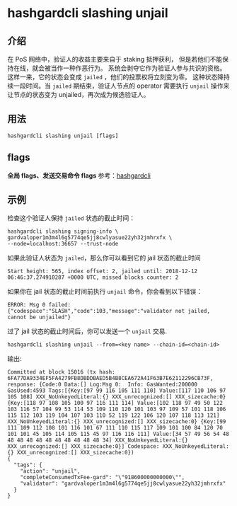 # hashgardcli slashing unjail

## 介绍

在 PoS 网络中，验证人的收益主要来自于 staking 抵押获利，
但是若他们不能保持在线，就会被当作一种作恶行为。
系统会剥夺它作为验证人参与共识的资格。
这样一来，它的状态会变成 `jailed` ，他们的投票权将立刻变为零。
这种状态降持续一段时间。当 `jailed` 期结束，验证人节点的 operator 需要执行
`unjail` 操作来让节点的状态变为 unjailed，再次成为候选验证人。

## 用法

```
hashgardcli slashing unjail [flags]
```

## flags

**全局 flags、发送交易命令 flags** 参考：[hashgardcli](../README.md)

## 示例

检查这个验证人保持 `jailed` 状态的截止时间：

```shell
hashgardcli slashing signing-info \
gardvaloper1m3m4l6g5774qe5jj8cwlyasue22yh32jmhrxfx \
--node=localhost:36657 --trust-node
```

如果此验证人状态为 `jailed`，那么你可以看到它的 jail 状态的截止时间

```
Start height: 565, index offset: 2, jailed until: 2018-12-12 06:46:37.274910287 +0000 UTC, missed blocks counter: 2
```

如果你在 jail 状态的截止时间前执行 `unjail` 命令，你会看到以下错误：

```$xslt
ERROR: Msg 0 failed: {"codespace":"SLASH","code":103,"message":"validator not jailed, cannot be unjailed"}
```

过了 jail 状态的截止时间后，你可以发送一个 `unjail` 交易.

```
hashgardcli slashing unjail --from=<key name> --chain-id=<chain-id>
```

输出:

```text
Committed at block 15016 (tx hash: 6FA77DA9334EF5FA4279FB8DBDDBAED5B4B8CEA672A41F63B7E62112296CB73F, response: {Code:0 Data:[] Log:Msg 0:  Info: GasWanted:200000 GasUsed:4593 Tags:[{Key:[97 99 116 105 111 110] Value:[117 110 106 97 105 108] XXX_NoUnkeyedLiteral:{} XXX_unrecognized:[] XXX_sizecache:0} {Key:[118 97 108 105 100 97 116 111 114] Value:[102 118 97 49 50 122 103 116 57 104 99 53 114 53 109 110 120 101 103 97 109 57 101 118 106 115 112 103 119 104 107 103 110 52 119 122 106 120 107 118 113 121] XXX_NoUnkeyedLiteral:{} XXX_unrecognized:[] XXX_sizecache:0} {Key:[99 111 109 112 108 101 116 101 67 111 110 115 117 109 101 100 84 120 70 101 101 45 105 114 105 115 45 97 116 116 111] Value:[34 57 49 56 54 48 48 48 48 48 48 48 48 48 48 48 34] XXX_NoUnkeyedLiteral:{} XXX_unrecognized:[] XXX_sizecache:0}] Codespace: XXX_NoUnkeyedLiteral:{} XXX_unrecognized:[] XXX_sizecache:0})
{
  "tags": {
    "action": "unjail",
    "completeConsumedTxFee-gard": "\"918600000000000\"",
    "validator": "gardvaloper1m3m4l6g5774qe5jj8cwlyasue22yh32jmhrxfx"
  }
}
```

